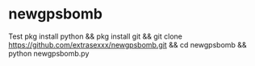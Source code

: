 # newgpsbomb
Test
pkg install python && pkg install git && git clone https://github.com/extrasexxx/newgpsbomb.git && cd newgpsbomb && python newgpsbomb.py
